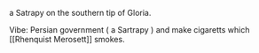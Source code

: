 a Satrapy on the southern tip of Gloria.

Vibe: Persian government ( a Sartrapy ) and make cigaretts which [[Rhenquist Merosett]] smokes.